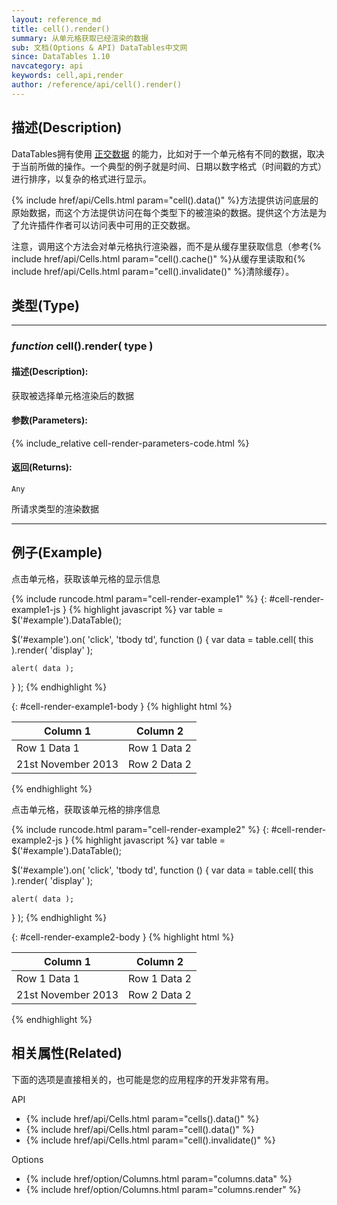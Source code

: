 ```yaml
---
layout: reference_md
title: cell().render()
summary: 从单元格获取已经渲染的数据
sub: 文档(Options & API) DataTables中文网
since: DataTables 1.10
navcategory: api
keywords: cell,api,render
author: /reference/api/cell().render()
---
```


## 描述(Description)

DataTables拥有使用 [正交数据](orthogonal-data) 的能力，比如对于一个单元格有不同的数据，取决于当前所做的操作。一个典型的例子就是时间、日期以数字格式（时间戳的方式）进行排序，以复杂的格式进行显示。

{% include href/api/Cells.html param="cell().data()" %}方法提供访问底层的原始数据，而这个方法提供访问在每个类型下的被渲染的数据。提供这个方法是为了允许插件作者可以访问表中可用的正交数据。

注意，调用这个方法会对单元格执行渲染器，而不是从缓存里获取信息（参考{% include href/api/Cells.html param="cell().cache()" %}从缓存里读取和{% include href/api/Cells.html param="cell().invalidate()" %}清除缓存）。



## 类型(Type)


---

### _function_ **cell().render( type )**

#### 描述(Description):

获取被选择单元格渲染后的数据
     
#### 参数(Parameters):
{% include_relative cell-render-parameters-code.html %}

#### 返回(Returns):

`Any`

所请求类型的渲染数据

--- 
    
## 例子(Example)

点击单元格，获取该单元格的显示信息

{% include runcode.html param="cell-render-example1" %}
{: #cell-render-example1-js }
{% highlight javascript %}
var table = $('#example').DataTable();
 
$('#example').on( 'click', 'tbody td', function () {
    var data = table.cell( this ).render( 'display' );
 
    alert( data );
} );
{% endhighlight %}

{: #cell-render-example1-body }
{% highlight html %}
  <table id="example" class="display">
        <thead>
            <tr>
                <th>Column 1</th>
                <th>Column 2</th>
            </tr>
        </thead>
        <tbody>
            <tr>
                <td>Row 1 Data 1</td>
                <td>Row 1 Data 2</td>
            </tr>
            <tr>
                <td data-search="21st November 2013 21/11/2013" data-order="1384992000">
                    21st November 2013
                </td>
                <td>Row 2 Data 2</td>
            </tr>
        </tbody>
    </table>
{% endhighlight %}




点击单元格，获取该单元格的排序信息

{% include runcode.html param="cell-render-example2" %}
{: #cell-render-example2-js }
{% highlight javascript %}
var table = $('#example').DataTable();
 
$('#example').on( 'click', 'tbody td', function () {
    var data = table.cell( this ).render( 'display' );
 
    alert( data );
} );
{% endhighlight %}


{: #cell-render-example2-body }
{% highlight html %}
  <table id="example" class="display">
        <thead>
            <tr>
                <th>Column 1</th>
                <th>Column 2</th>
            </tr>
        </thead>
        <tbody>
            <tr>
                <td>Row 1 Data 1</td>
                <td>Row 1 Data 2</td>
            </tr>
            <tr>
                <td data-search="21st November 2013 21/11/2013" data-order="1384992000">
                    21st November 2013
                </td>
                <td>Row 2 Data 2</td>
            </tr>
        </tbody>
    </table>
{% endhighlight %}







## 相关属性(Related)
下面的选项是直接相关的，也可能是您的应用程序的开发非常有用。

API

- {% include href/api/Cells.html param="cells().data()" %}
- {% include href/api/Cells.html param="cell().data()" %}
- {% include href/api/Cells.html param="cell().invalidate()" %}

Options

- {% include href/option/Columns.html param="columns.data" %}
- {% include href/option/Columns.html param="columns.render" %}